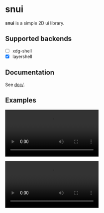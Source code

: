 # snui

**snui** is a simple 2D ui library.

## Supported backends

- [ ] xdg-shell
- [x] layershell

## Documentation

See [doc/]().

## Examples

![color](doc/ressources/color.webm)

![animation](doc/ressources/anim.mp4)

